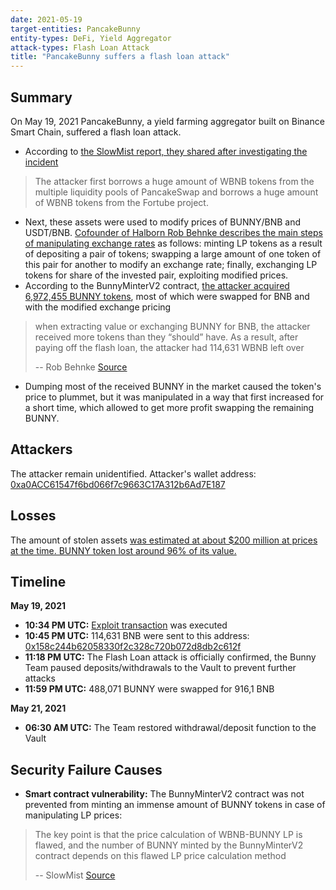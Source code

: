 ```yaml
---
date: 2021-05-19
target-entities: PancakeBunny
entity-types: DeFi, Yield Aggregator
attack-types: Flash Loan Attack
title: "PancakeBunny suffers a flash loan attack"
---
```


## Summary

On May 19, 2021 PancakeBunny, a yield farming aggregator built on Binance Smart Chain, suffered a flash loan attack. 
- According to [the SlowMist report, they shared after investigating the incident](https://slowmist.medium.com/slowmist-pancakebunny-hack-analysis-4a708e284693) 
> The attacker first borrows a huge amount of WBNB tokens from the multiple liquidity pools of PancakeSwap and borrows a huge amount of WBNB tokens from the Fortube project.
>
- Next, these assets were used to modify prices of BUNNY/BNB and USDT/BNB. [Cofounder of Halborn Rob Behnke describes the main steps of manipulating exchange rates](https://www.halborn.com/blog/post/explained-the-pancakebunny-protocol-hack-may-2021) as follows: minting LP tokens as a result of depositing a pair of tokens; swapping a large amount of one token of this pair for another to modify an exchange rate; finally, exchanging LP tokens for share of the invested pair, exploiting modified prices.
- According to the BunnyMinterV2 contract, [the attacker acquired 6,972,455 BUNNY tokens](https://pancakebunny.medium.com/hello-bunny-fam-a7bf0c7a07ba), most of which were swapped for BNB and with the modified exchange pricing
> when extracting value or exchanging BUNNY for BNB, the attacker received more tokens than they “should” have.  As a result, after paying off the flash loan, the attacker had 114,631 WBNB left over
>
> -- Rob Behnke
[Source](https://www.halborn.com/blog/post/explained-the-pancakebunny-protocol-hack-may-2021)
>
- Dumping most of the received BUNNY in the market caused the token's price to plummet, but it was manipulated in a way that first increased for a short time, which allowed to get more profit swapping the remaining BUNNY.

## Attackers

The attacker remain unidentified. 
Attacker's wallet address:
[0xa0ACC61547f6bd066f7c9663C17A312b6Ad7E187](https://bscscan.com/address/0xa0acc61547f6bd066f7c9663c17a312b6ad7e187)

## Losses

The amount of stolen assets [was estimated at about $200 million at prices at the time. BUNNY token lost around 96% of its value.](https://cointelegraph.com/news/pancakebunny-tanks-96-following-200m-flash-loan-exploit)

## Timeline

**May 19, 2021**
- **10:34 PM UTC:** [Exploit transaction](https://bscscan.com/tx/0x897c2de73dd55d7701e1b69ffb3a17b0f4801ced88b0c75fe1551c5fcce6a979) was executed
- **10:45 PM UTC:** 114,631 BNB were sent to this address: [0x158c244b62058330f2c328c720b072d8db2c612f](https://bscscan.com/address/0x158c244b62058330f2c328c720b072d8db2c612f)
- **11:18 PM UTC:** The Flash Loan attack is officially confirmed, the Bunny Team paused deposits/withdrawals to the Vault to prevent further attacks
- **11:59 PM UTC:** 488,071 BUNNY were swapped for 916,1 BNB

**May 21, 2021**
- **06:30 AM UTC:** The Team restored withdrawal/deposit function to the Vault

## Security Failure Causes

- **Smart contract vulnerability:** The BunnyMinterV2 contract was not prevented from minting an immense amount of BUNNY tokens in case of manipulating LP prices:
> The key point is that the price calculation of WBNB-BUNNY LP is flawed, and the number of BUNNY minted by the BunnyMinterV2 contract depends on this flawed LP price calculation method
> 
> -- SlowMist
[Source](https://slowmist.medium.com/slowmist-pancakebunny-hack-analysis-4a708e284693)
